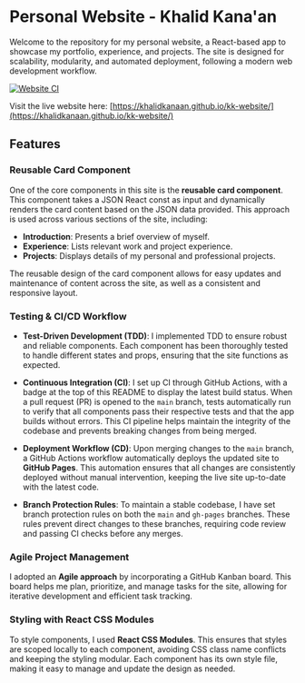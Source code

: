 # Personal Website - Khalid Kana'an

Welcome to the repository for my personal website, a React-based app to showcase my portfolio, experience, and projects. The site is designed for scalability, modularity, and automated deployment, following a modern web development workflow.

[![Website CI](https://github.com/khalidkanaan/kk-website/actions/workflows/ci.yml/badge.svg)](https://github.com/khalidkanaan/kk-website/actions/workflows/ci.yml)

Visit the live website here: [https://khalidkanaan.github.io/kk-website/](https://khalidkanaan.github.io/kk-website/)

## Features

### Reusable Card Component
One of the core components in this site is the **reusable card component**. This component takes a JSON React const as input and dynamically renders the card content based on the JSON data provided. This approach is used across various sections of the site, including:

- **Introduction**: Presents a brief overview of myself.
- **Experience**: Lists relevant work and project experience.
- **Projects**: Displays details of my personal and professional projects.

The reusable design of the card component allows for easy updates and maintenance of content across the site, as well as a consistent and responsive layout.

### Testing & CI/CD Workflow

- **Test-Driven Development (TDD)**: I implemented TDD to ensure robust and reliable components. Each component has been thoroughly tested to handle different states and props, ensuring that the site functions as expected.
  
- **Continuous Integration (CI)**: I set up CI through GitHub Actions, with a badge at the top of this README to display the latest build status. When a pull request (PR) is opened to the `main` branch, tests automatically run to verify that all components pass their respective tests and that the app builds without errors. This CI pipeline helps maintain the integrity of the codebase and prevents breaking changes from being merged.

- **Deployment Workflow (CD)**: Upon merging changes to the `main` branch, a GitHub Actions workflow automatically deploys the updated site to **GitHub Pages**. This automation ensures that all changes are consistently deployed without manual intervention, keeping the live site up-to-date with the latest code.

- **Branch Protection Rules**: To maintain a stable codebase, I have set branch protection rules on both the `main` and `gh-pages` branches. These rules prevent direct changes to these branches, requiring code review and passing CI checks before any merges.

### Agile Project Management
I adopted an **Agile approach** by incorporating a GitHub Kanban board. This board helps me plan, prioritize, and manage tasks for the site, allowing for iterative development and efficient task tracking.

### Styling with React CSS Modules
To style components, I used **React CSS Modules**. This ensures that styles are scoped locally to each component, avoiding CSS class name conflicts and keeping the styling modular. Each component has its own style file, making it easy to manage and update the design as needed.
